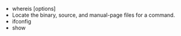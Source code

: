 * whereis [options] <name>
 * Locate the binary, source, and manual-page files for a command.
* ifconfig
 * show 